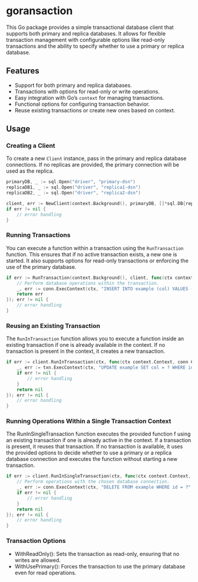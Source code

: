# goransaction

This Go package provides a simple transactional database client that supports both primary and replica databases. It allows for flexible transaction management with configurable options like read-only transactions and the ability to specify whether to use a primary or replica database.

## Features

- Support for both primary and replica databases.
- Transactions with options for read-only or write operations.
- Easy integration with Go’s `context` for managing transactions.
- Functional options for configuring transaction behavior.
- Reuse existing transactions or create new ones based on context.

## Usage

### Creating a Client
To create a new `Client` instance, pass in the primary and replica database connections. If no replicas are provided, the primary connection will be used as the replica.

```go
primaryDB, _ := sql.Open("driver", "primary-dsn")
replicaDB1, _ := sql.Open("driver", "replica1-dsn")
replicaDB2, _ := sql.Open("driver", "replica2-dsn")

client, err := NewClient(context.Background(), primaryDB, []*sql.DB{replicaDB1, replicaDB2})
if err != nil {
    // error handling
}
```

### Running Transactions
You can execute a function within a transaction using the `RunTransaction` function. This ensures that if no active transaction exists, a new one is started.
It also supports options for read-only transactions or enforcing the use of the primary database.

``` go
if err := RunTransaction(context.Background(), client, func(ctx context.Context, conn Conn) error {
    // Perform database operations within the transaction.
    _, err := conn.ExecContext(ctx, "INSERT INTO example (col) VALUES (?)", "value")
    return err
}); err != nil {
    // error handling
}
```

### Reusing an Existing Transaction
The `RunInTransaction` function allows you to execute a function inside an existing transaction if one is already available in the context. If no transaction is present in the context, it creates a new transaction.

``` go
if err := client.RunInTransaction(ctx, func(ctx context.Context, conn Conn) error {
    _, err := txn.ExecContext(ctx, "UPDATE example SET col = ? WHERE id = ?", "new_value", 1)
    if err != nil {
        // error handling
    }
    return nil
}); err != nil {
    // error handling
}
```

### Running Operations Within a Single Transaction Context
The RunInSingleTransaction function executes the provided function f using an existing transaction if one is already active in the context. If a transaction is present, it reuses that transaction. If no transaction is available, it uses the provided options to decide whether to use a primary or a replica database connection and executes the function without starting a new transaction.
```go
if err := client.RunInSingleTransaction(ctx, func(ctx context.Context, conn Conn) error {
    // Perform operations with the chosen database connection.
    _, err := conn.ExecContext(ctx, "DELETE FROM example WHERE id = ?", 123)
    if err != nil {
        // error handling
    }
    return nil
}); err != nil {
    // error handling
}
```

### Transaction Options
- WithReadOnly(): Sets the transaction as read-only, ensuring that no writes are allowed.
- WithUsePrimary(): Forces the transaction to use the primary database even for read operations.
